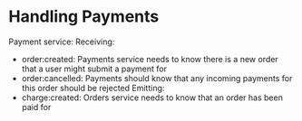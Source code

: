 # Handling Payments

Payment service:
Receiving:
- order:created: Payments service needs to know there is a new order that a user might submit a payment for
- order:cancelled: Payments should know that any incoming payments for this order should be rejected
Emitting:
- charge:created: Orders service needs to know that an order has been paid for